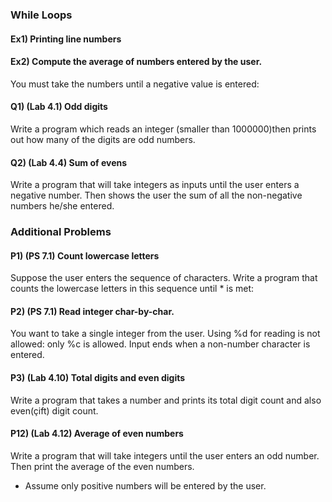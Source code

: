 ### While Loops

#### Ex1) Printing line numbers

#### Ex2) Compute the average of numbers entered by the user. 

You must take the numbers until a negative value is entered:

#### Q1) (Lab 4.1) Odd digits 

Write a program which reads an integer (smaller than 1000000)then prints out how many of the digits are odd numbers. 

#### Q2) (Lab 4.4) Sum of evens

Write a program that will take integers as inputs until the user enters a negative number. Then shows the user the sum of all the non-negative numbers he/she entered.


### Additional Problems

#### P1) (PS 7.1) Count lowercase letters

Suppose the user enters the sequence of characters. Write a program that counts the lowercase letters in this sequence until * is met: 

#### P2) (PS 7.1) Read integer char-by-char.

You want to take a single integer from the user. Using %d for reading is not allowed: only %c is allowed. Input ends when a non-number character is entered.

#### P3) (Lab 4.10) Total digits and even digits

Write a program that takes a number and prints its total digit count and also even(çift) digit count. 

#### P12) (Lab 4.12) Average of even numbers

Write a program that will take integers until the user enters an odd number. Then print the average of the even numbers. 

 - Assume only positive numbers will be entered by the user.
